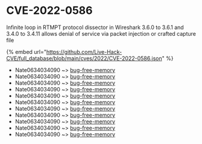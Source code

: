 # CVE-2022-0586

Infinite loop in RTMPT protocol dissector in Wireshark 3.6.0 to 3.6.1 and 3.4.0 to 3.4.11 allows denial of service via packet injection or crafted capture file

{% embed url="https://github.com/Live-Hack-CVE/full_database/blob/main/cves/2022/CVE-2022-0586.json" %}


* Nate0634034090 ~> [bug-free-memory](https://www.alice-snow.ru/2022/database/cve-2022-0586/bug-free-memory-nate0634034090)
* Nate0634034090 ~> [bug-free-memory](https://www.alice-snow.ru/2022/database/cve-2022-0586/bug-free-memory-nate0634034090)
* Nate0634034090 ~> [bug-free-memory](https://www.alice-snow.ru/2022/database/cve-2022-0586/bug-free-memory-nate0634034090)
* Nate0634034090 ~> [bug-free-memory](https://www.alice-snow.ru/2022/database/cve-2022-0586/bug-free-memory-nate0634034090)
* Nate0634034090 ~> [bug-free-memory](https://www.alice-snow.ru/2022/database/cve-2022-0586/bug-free-memory-nate0634034090)
* Nate0634034090 ~> [bug-free-memory](https://www.alice-snow.ru/2022/database/cve-2022-0586/bug-free-memory-nate0634034090)
* Nate0634034090 ~> [bug-free-memory](https://www.alice-snow.ru/2022/database/cve-2022-0586/bug-free-memory-nate0634034090)
* Nate0634034090 ~> [bug-free-memory](https://www.alice-snow.ru/2022/database/cve-2022-0586/bug-free-memory-nate0634034090)
* Nate0634034090 ~> [bug-free-memory](https://www.alice-snow.ru/2022/database/cve-2022-0586/bug-free-memory-nate0634034090)
* Nate0634034090 ~> [bug-free-memory](https://www.alice-snow.ru/2022/database/cve-2022-0586/bug-free-memory-nate0634034090)
* Nate0634034090 ~> [bug-free-memory](https://www.alice-snow.ru/2022/database/cve-2022-0586/bug-free-memory-nate0634034090)